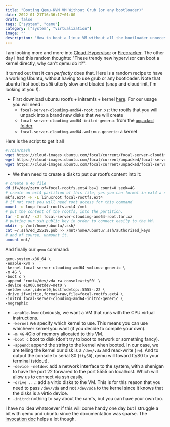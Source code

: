 ```yaml
---
title: "Booting Qemu-KVM VM Without Grub (or any bootloader)"
date: 2022-01-21T16:36:17+01:00
draft: false
tags: ["system", "qemu"]
category: ["system", "virtualization"]
image: ""
description: "How to boot a linux VM without all the bootloader unnecessary shit."
---
```


I am looking more and more into [Cloud-Hypervisor](https://github.com/cloud-hypervisor/cloud-hypervisor) or [Firecracker](https://firecracker-microvm.github.io/). 
The other day I had this random thoughts: "These trendy new hypervisor can boot a kernel directly, why can't qemu do it?".

It turned out that it can _perfectly_ does that. Here is a random recipe to have a working Ubuntu, without having to use grub or any bootloader. 
Note that ubuntu first boot is _still_ utterly slow and bloated (snap and cloud-init, I'm looking at you !).

* First download ubuntu rootfs + initramfs + kernel [here](https://cloud-images.ubuntu.com/focal/current/). 
For our usage you will need :
  * `focal-server-cloudimg-amd64-root.tar.xz`: the rootfs that you will unpack into a brand new disks that we will create
  * `focal-server-cloudimg-amd64-initrd-generic` from the [`unpacked` folder](https://cloud-images.ubuntu.com/focal/current/unpacked/)
  * `focal-server-cloudimg-amd64-vmlinuz-generic`: a kernel

Here is the script to get it all

```bash
#!/bin/bash
wget https://cloud-images.ubuntu.com/focal/current/focal-server-cloudimg-amd64-root.tar.xz
wget https://cloud-images.ubuntu.com/focal/current/unpacked/focal-server-cloudimg-amd64-initrd-generic
wget https://cloud-images.ubuntu.com/focal/current/unpacked/focal-server-cloudimg-amd64-vmlinuz-generic
```

* We then need to create a disk to put our rootfs content into it:

```bash 
# create a 4G file
dd if=/dev/zero of=focal-rootfs.ext4 bs=1 count=0 seek=4G
# create an ext4 partition of this file, yes you can format in ext4 a simple file, how awesome.
mkfs.ext4 -F -L linuxroot focal-rootfs.ext4
# if not root you will need root access for this command
mount -o loop focal-rootfs.ext4 /mnt
# put the content of the rootfs, into the partition.
tar -C mnt/ -xJf focal-server-cloudimg-amd64-root.tar.xz
# putting our ssh public key in order to connect easily to the VM.
mkdir -p /mnt/home/ubuntu/.ssh/
cat ~/.ssh/ed_25519.pub >> /mnt/home/ubuntu/.ssh/authorized_keys
# and of course, unmount it.
umount mnt/
```

And finally our `qemu` command:

```
qemu-system-x86_64 \
-enable-kvm \
-kernel focal-server-cloudimg-amd64-vmlinuz-generic \
-m 4G \
-boot c \
-append 'root=/dev/vda rw console=ttyS0' \
-device e1000,netdev=net0 \
-netdev user,id=net0,hostfwd=tcp::5555-:22 \
-drive if=virtio,format=raw,file=focal-rootfs.ext4 \
-initrd focal-server-cloudimg-amd64-initrd-generic \
-nographic
```


* `-enable-kvm`: obviously, we want a VM that runs with the CPU virtual instructions.
* `-kernel` we specify which kernel to use. This means you can use whichever kernel you want (if you decide to compile your own).
* `-m 4G` 4Gio of memory allocated to this VM.
* `-boot c` boot to disk (don't try to boot to network or something fancy).
* `-append`: append the string to the kernel when booted. In our case, we are telling the kernel our disk is a `/dev/vda` and read-write (`rw`). And to output the console to serial 
S0 (`ttyS0`), qemu will foward ttyS0 to your terminal (stdout).
* `-device -netdev`: add a network interface to the system, with a shenigan to have the port 22 forwared to the port 5555 on localhost. Which will allow us to connect via ssh easily.
* `-drive ...`: add a virtio disks to the VM. This is for this reason that you need to pass `/dev/vda` and not `/dev/sda` to the kernel since it knows that the disks is a virtio device.
* `-initrd`: nothing to say about the ramfs, but you can have your own too.


I have no idea whatsoever if this will come handy one day but I struggle a bit with qemu and ubuntu since the documentation was sparse. The [invocation doc](https://www.qemu.org/docs/master/system/invocation.html) helps a lot though.
